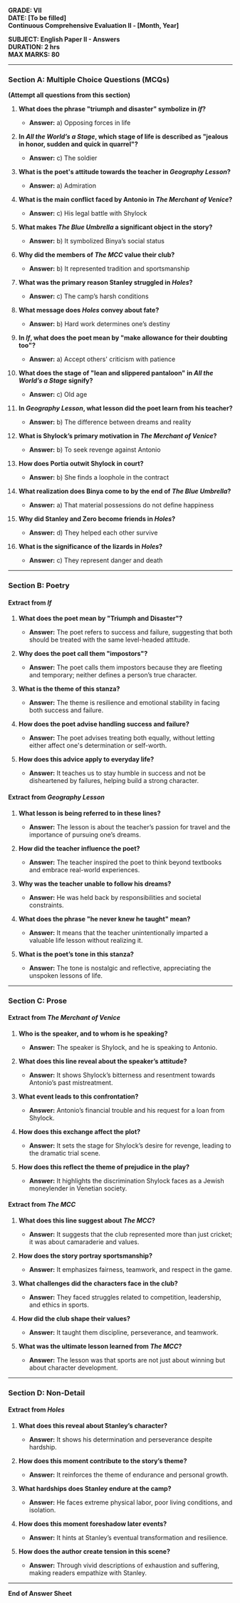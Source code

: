 **GRADE: VII**  
**DATE: [To be filled]**  
**Continuous Comprehensive Evaluation II - [Month, Year]**  

**SUBJECT: English Paper II - Answers**  
**DURATION: 2 hrs**  
**MAX MARKS: 80**  

---  

### **Section A: Multiple Choice Questions (MCQs)**

**(Attempt all questions from this section)**  

1. **What does the phrase "triumph and disaster" symbolize in *If*?**  
   
   - **Answer:** a) Opposing forces in life  

2. **In *All the World’s a Stage*, which stage of life is described as "jealous in honor, sudden and quick in quarrel"?**  
   
   - **Answer:** c) The soldier  

3. **What is the poet's attitude towards the teacher in *Geography Lesson*?**  
   
   - **Answer:** a) Admiration  

4. **What is the main conflict faced by Antonio in *The Merchant of Venice*?**  
   
   - **Answer:** c) His legal battle with Shylock  

5. **What makes *The Blue Umbrella* a significant object in the story?**  
   
   - **Answer:** b) It symbolized Binya’s social status  

6. **Why did the members of *The MCC* value their club?**  
   
   - **Answer:** b) It represented tradition and sportsmanship  

7. **What was the primary reason Stanley struggled in *Holes*?**  
   
   - **Answer:** c) The camp’s harsh conditions  

8. **What message does *Holes* convey about fate?**  
   
   - **Answer:** b) Hard work determines one’s destiny  

9. **In *If*, what does the poet mean by "make allowance for their doubting too"?**  
   
   - **Answer:** a) Accept others' criticism with patience  

10. **What does the stage of "lean and slippered pantaloon" in *All the World’s a Stage* signify?**  
    
    - **Answer:** c) Old age  

11. **In *Geography Lesson*, what lesson did the poet learn from his teacher?**  
    
    - **Answer:** b) The difference between dreams and reality  

12. **What is Shylock’s primary motivation in *The Merchant of Venice*?**  
    
    - **Answer:** b) To seek revenge against Antonio  

13. **How does Portia outwit Shylock in court?**  
    
    - **Answer:** b) She finds a loophole in the contract  

14. **What realization does Binya come to by the end of *The Blue Umbrella*?**  
    
    - **Answer:** a) That material possessions do not define happiness  

15. **Why did Stanley and Zero become friends in *Holes*?**  
    
    - **Answer:** d) They helped each other survive  

16. **What is the significance of the lizards in *Holes*?**  
    
    - **Answer:** c) They represent danger and death  

---  

### **Section B: Poetry**

#### **Extract from *If***

1. **What does the poet mean by "Triumph and Disaster"?**  
   
   - **Answer:** The poet refers to success and failure, suggesting that both should be treated with the same level-headed attitude.  

2. **Why does the poet call them "impostors"?**  
   
   - **Answer:** The poet calls them impostors because they are fleeting and temporary; neither defines a person’s true character.  

3. **What is the theme of this stanza?**  
   
   - **Answer:** The theme is resilience and emotional stability in facing both success and failure.  

4. **How does the poet advise handling success and failure?**  
   
   - **Answer:** The poet advises treating both equally, without letting either affect one's determination or self-worth.  

5. **How does this advice apply to everyday life?**  
   
   - **Answer:** It teaches us to stay humble in success and not be disheartened by failures, helping build a strong character.  

#### **Extract from *Geography Lesson***

1. **What lesson is being referred to in these lines?**  
   
   - **Answer:** The lesson is about the teacher’s passion for travel and the importance of pursuing one’s dreams.  

2. **How did the teacher influence the poet?**  
   
   - **Answer:** The teacher inspired the poet to think beyond textbooks and embrace real-world experiences.  

3. **Why was the teacher unable to follow his dreams?**  
   
   - **Answer:** He was held back by responsibilities and societal constraints.  

4. **What does the phrase "he never knew he taught" mean?**  
   
   - **Answer:** It means that the teacher unintentionally imparted a valuable life lesson without realizing it.  

5. **What is the poet’s tone in this stanza?**  
   
   - **Answer:** The tone is nostalgic and reflective, appreciating the unspoken lessons of life.  

---  

### **Section C: Prose**

#### **Extract from *The Merchant of Venice***

1. **Who is the speaker, and to whom is he speaking?**  
   
   - **Answer:** The speaker is Shylock, and he is speaking to Antonio.  

2. **What does this line reveal about the speaker’s attitude?**  
   
   - **Answer:** It shows Shylock’s bitterness and resentment towards Antonio’s past mistreatment.  

3. **What event leads to this confrontation?**  
   
   - **Answer:** Antonio’s financial trouble and his request for a loan from Shylock.  

4. **How does this exchange affect the plot?**  
   
   - **Answer:** It sets the stage for Shylock’s desire for revenge, leading to the dramatic trial scene.  

5. **How does this reflect the theme of prejudice in the play?**  
   
   - **Answer:** It highlights the discrimination Shylock faces as a Jewish moneylender in Venetian society.  

#### **Extract from *The MCC***

1. **What does this line suggest about *The MCC*?**  
   
   - **Answer:** It suggests that the club represented more than just cricket; it was about camaraderie and values.  

2. **How does the story portray sportsmanship?**  
   
   - **Answer:** It emphasizes fairness, teamwork, and respect in the game.  

3. **What challenges did the characters face in the club?**  
   
   - **Answer:** They faced struggles related to competition, leadership, and ethics in sports.  

4. **How did the club shape their values?**  
   
   - **Answer:** It taught them discipline, perseverance, and teamwork.  

5. **What was the ultimate lesson learned from *The MCC*?**  
   
   - **Answer:** The lesson was that sports are not just about winning but about character development.  

---  

### **Section D: Non-Detail**

#### **Extract from *Holes***

1. **What does this reveal about Stanley’s character?**  
   
   - **Answer:** It shows his determination and perseverance despite hardship.  

2. **How does this moment contribute to the story’s theme?**  
   
   - **Answer:** It reinforces the theme of endurance and personal growth.  

3. **What hardships does Stanley endure at the camp?**  
   
   - **Answer:** He faces extreme physical labor, poor living conditions, and isolation.  

4. **How does this moment foreshadow later events?**  
   
   - **Answer:** It hints at Stanley’s eventual transformation and resilience.  

5. **How does the author create tension in this scene?**  
   
   - **Answer:** Through vivid descriptions of exhaustion and suffering, making readers empathize with Stanley.  

---  

**End of Answer Sheet**


